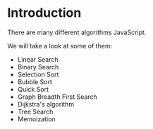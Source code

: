 # Introduction

There are many different algorithms JavaScript.

We will take a look at some of them:

- Linear Search
- Binary Search
- Selection Sort
- Bubble Sort
- Quick Sort
- Graph Breadth First Search
- Dijkstra's algorithm
- Tree Search
- Memoization
